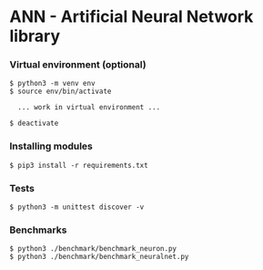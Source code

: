 # ANN - Artificial Neural Network library

### Virtual environment (optional)
```
$ python3 -m venv env
$ source env/bin/activate

  ... work in virtual environment ...

$ deactivate
```

### Installing modules
```
$ pip3 install -r requirements.txt
```

### Tests
```
$ python3 -m unittest discover -v
```

### Benchmarks
```
$ python3 ./benchmark/benchmark_neuron.py
$ python3 ./benchmark/benchmark_neuralnet.py
```
